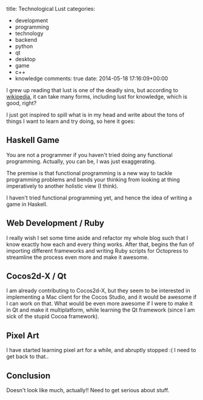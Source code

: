 title: Technological Lust
categories:
- development
- programming
- technology
- backend
- python
- qt
- desktop
- game
- c++
- knowledge
comments: true
date: 2014-05-18 17:16:09+00:00

I grew up reading that lust is one of the deadly sins, but according to [wikipedia](http://en.wikipedia.org/wiki/Lust), it can take many forms, including lust for knowledge, which is good, right?

I just got inspired to spill what is in my head and write about the tons of things I want to learn and try doing, so here it goes:

## Haskell Game

You are not a programmer if you haven't tried doing any functional programming. Actually, you can be, I was just exaggerating.

The premise is that functional programming is a new way to tackle programming problems and bends your thinking from looking at thing imperatively to another holistic view (I think).

I haven't tried functional programming yet, and hence the idea of writing a game in Haskell.

## Web Development / Ruby

I really wish I set some time aside and refactor my whole blog such that I know exactly how each and every thing works. After that, begins the fun of importing different frameworks and writing Ruby scripts for Octopress to streamline the process even more and make it awesome.

## Cocos2d-X / Qt

I am already contributing to Cocos2d-X, but they seem to be interested in implementing a Mac client for the Cocos Studio, and it would be awesome if I can work on that. What would be even more awesome if I were to make it in Qt and make it multiplatform, while learning the Qt framework (since I am sick of the stupid Cocoa framework).

## Pixel Art

I have started learning pixel art for a while, and abruptly stopped :( I need to get back to that..

## Conclusion

Doesn't look like much, actually!! Need to get serious about stuff.
